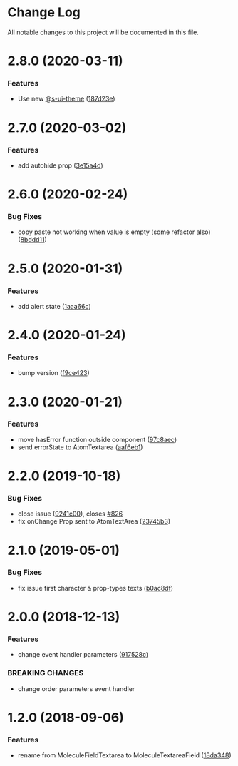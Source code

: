 # Change Log

All notable changes to this project will be documented in this file.

# 2.8.0 (2020-03-11)


### Features

* Use new [@s-ui-theme](https://github.com/s-ui-theme) ([187d23e](https://github.com/SUI-Components/sui-components/commit/187d23eff8dda3508c640fc16087ec52e60b0eef))



# 2.7.0 (2020-03-02)


### Features

* add autohide prop ([3e15a4d](https://github.com/SUI-Components/sui-components/commit/3e15a4d30644eb346a5f4850290e1d1c12667f17))



# 2.6.0 (2020-02-24)


### Bug Fixes

* copy paste not working when value is empty (some refactor also) ([8bddd11](https://github.com/SUI-Components/sui-components/commit/8bddd110b386ce6be7eb35eaacbb46592d8e6886))



# 2.5.0 (2020-01-31)


### Features

* add alert state ([1aaa66c](https://github.com/SUI-Components/sui-components/commit/1aaa66c72ac30160e0da19c5846092b6cc94f300))



# 2.4.0 (2020-01-24)


### Features

* bump version ([f9ce423](https://github.com/SUI-Components/sui-components/commit/f9ce423f650879b3d77b256f7096e92fbed3a759))



# 2.3.0 (2020-01-21)


### Features

* move hasError function outside component ([97c8aec](https://github.com/SUI-Components/sui-components/commit/97c8aecf07d69df04121fe04678472a7798fc215))
* send errorState to AtomTextarea ([aaf6eb1](https://github.com/SUI-Components/sui-components/commit/aaf6eb14db5da6660f64125a773d644402cbf42f))



# 2.2.0 (2019-10-18)


### Bug Fixes

* close issue ([9241c00](https://github.com/SUI-Components/sui-components/commit/9241c0045eeca388e2eed9e438b52542085f3c75)), closes [#826](https://github.com/SUI-Components/sui-components/issues/826)
* fix onChange Prop sent to AtomTextArea ([23745b3](https://github.com/SUI-Components/sui-components/commit/23745b3047ecdcab44dec3eee0eabcd801818491))



# 2.1.0 (2019-05-01)


### Bug Fixes

* fix issue first character & prop-types texts ([b0ac8df](https://github.com/SUI-Components/sui-components/commit/b0ac8df79f66b1023e24c916e544417ca40c84af))



# 2.0.0 (2018-12-13)


### Features

* change event handler parameters ([917528c](https://github.com/SUI-Components/sui-components/commit/917528cbeb50efadd4121dc6760aad18d9b299ca))


### BREAKING CHANGES

* change order parameters event handler



# 1.2.0 (2018-09-06)


### Features

* rename from MoleculeFieldTextarea to MoleculeTextareaField ([18da348](https://github.com/SUI-Components/sui-components/commit/18da348ad3e219194500912736da000bcd612189))



